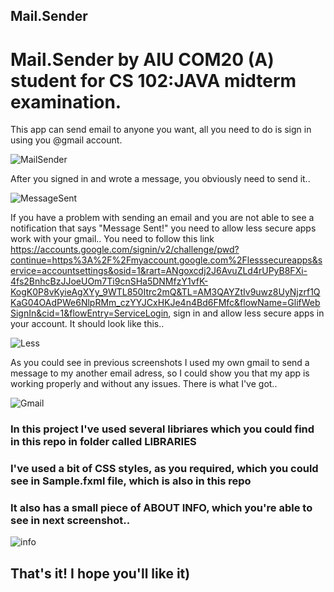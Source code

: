 ## Mail.Sender
# Mail.Sender by AIU COM20 (A) student for CS 102:JAVA midterm examination. 
This app can send email to anyone you want, all you need to do is sign in using you @gmail account.

![MailSender](https://user-images.githubusercontent.com/73659333/112333268-a72b5880-8ce4-11eb-8ebe-c49c280c96c3.png)

After you signed in and wrote a message, you obviously need to send it..

![MessageSent](https://user-images.githubusercontent.com/73659333/112333527-e0fc5f00-8ce4-11eb-88ce-5a3d13918e81.png)

If you have a problem with sending an email and you are not able to see a notification that says "Message Sent!" you need to allow less secure apps work with your gmail.. 
You need to follow this link https://accounts.google.com/signin/v2/challenge/pwd?continue=https%3A%2F%2Fmyaccount.google.com%2Flesssecureapps&service=accountsettings&osid=1&rart=ANgoxcdj2J6AvuZLd4rUPyB8FXi-4fs2BnhcBzJJoeUOm7Ti9cnSHa5DNMfzY1vfK-KogK0P8vKyieAgXYy_9WTL850Itrc2mQ&TL=AM3QAYZtIv9uwz8UyNjzrf1QKaG04OAdPWe6NlpRMm_czYYJCxHKJe4n4Bd6FMfc&flowName=GlifWebSignIn&cid=1&flowEntry=ServiceLogin, sign in and allow less secure apps in your account. It should look like this..

![Less](https://user-images.githubusercontent.com/73659333/112334664-cb3b6980-8ce5-11eb-9dbf-c6f51eff10f6.png)

As you could see in previous screenshots I used my own gmail to send a message to my another email adress, so I could show you that my app is working properly and without any issues. There is what I've got..

![Gmail](https://user-images.githubusercontent.com/73659333/112335709-aa274880-8ce6-11eb-8fc1-8608d961af6f.png)

### In this project I've used several libriares which you could find in this repo in folder called LIBRARIES

### I've used a bit of CSS styles, as you required, which you could see in Sample.fxml file, which is also in this repo

### It also has a small piece of ABOUT INFO, which you're able to see in next screenshot..

![info](https://user-images.githubusercontent.com/73659333/112336864-a3e59c00-8ce7-11eb-8c24-a3f907f11a4e.png)
## That's it! I hope you'll like it)
